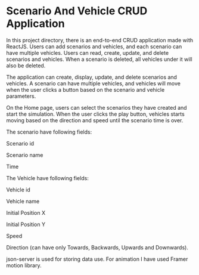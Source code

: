 # Scenario And Vehicle CRUD Application

In this project directory, there is an end-to-end CRUD application made with ReactJS. Users can add scenarios and vehicles, and each scenario can have multiple vehicles. Users can read, create, update, and delete scenarios and vehicles. When a scenario is deleted, all vehicles under it will also be deleted.

The application can create, display, update, and delete scenarios and vehicles. A scenario can have multiple vehicles, and vehicles will move when the user clicks a button based on the scenario and vehicle parameters.

On the Home page, users can select the scenarios they have created and start the simulation. When the user clicks the play button, vehicles starts moving based on the direction and speed until the scenario time is over.

The scenario have following fields:

Scenario id

Scenario name

Time

The Vehicle have following fields:

Vehicle id

Vehicle name

Initial Position X

Initial Position Y

Speed

Direction (can have only Towards, Backwards, Upwards and Downwards).

json-server is used for storing data use.
For animation I have used Framer motion library.
